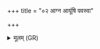 +++
title = "०२ आग्न आयूंषि पवस्वा"

+++
<details><summary>मूलम् (GR)</summary>

+++(PSK 20.48.2)+++आग्न आयूंषि पवस्वा  
सुवोर्जम् इषं च नः ।  
आरे बाधस्व दुच्छुनाम् ॥
</details>